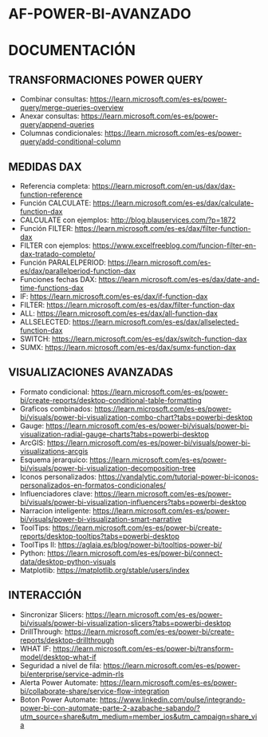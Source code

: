 # AF-POWER-BI-AVANZADO

# DOCUMENTACIÓN

## TRANSFORMACIONES POWER QUERY

  - Combinar consultas: https://learn.microsoft.com/es-es/power-query/merge-queries-overview
  - Anexar consultas: https://learn.microsoft.com/es-es/power-query/append-queries
  - Columnas condicionales: https://learn.microsoft.com/es-es/power-query/add-conditional-column

## MEDIDAS DAX

  - Referencia completa: https://learn.microsoft.com/en-us/dax/dax-function-reference
  - Función CALCULATE: https://learn.microsoft.com/es-es/dax/calculate-function-dax
  - CALCULATE con ejemplos: http://blog.blauservices.com/?p=1872
  - Función FILTER: https://learn.microsoft.com/es-es/dax/filter-function-dax
  - FILTER con ejemplos: https://www.excelfreeblog.com/funcion-filter-en-dax-tratado-completo/
  - Función PARALELPERIOD: https://learn.microsoft.com/es-es/dax/parallelperiod-function-dax
  - Funciones fechas DAX: https://learn.microsoft.com/es-es/dax/date-and-time-functions-dax
  - IF: https://learn.microsoft.com/es-es/dax/if-function-dax
  - FILTER: https://learn.microsoft.com/es-es/dax/filter-function-dax
  - ALL: https://learn.microsoft.com/es-es/dax/all-function-dax
  - ALLSELECTED: https://learn.microsoft.com/es-es/dax/allselected-function-dax
  - SWITCH: https://learn.microsoft.com/es-es/dax/switch-function-dax
  - SUMX: https://learn.microsoft.com/es-es/dax/sumx-function-dax
    
## VISUALIZACIONES AVANZADAS

  - Formato condicional: https://learn.microsoft.com/es-es/power-bi/create-reports/desktop-conditional-table-formatting
  - Graficos combinados: https://learn.microsoft.com/es-es/power-bi/visuals/power-bi-visualization-combo-chart?tabs=powerbi-desktop
  - Gauge: https://learn.microsoft.com/es-es/power-bi/visuals/power-bi-visualization-radial-gauge-charts?tabs=powerbi-desktop
  - ArcGIS: https://learn.microsoft.com/es-es/power-bi/visuals/power-bi-visualizations-arcgis
  - Esquema jerarquico: https://learn.microsoft.com/es-es/power-bi/visuals/power-bi-visualization-decomposition-tree
  - Iconos personalizados: https://vandalytic.com/tutorial-power-bi-iconos-personalizados-en-formatos-condicionales/
  - Influenciadores clave: https://learn.microsoft.com/es-es/power-bi/visuals/power-bi-visualization-influencers?tabs=powerbi-desktop
  - Narracion inteligente: https://learn.microsoft.com/es-es/power-bi/visuals/power-bi-visualization-smart-narrative
  - ToolTips: https://learn.microsoft.com/es-es/power-bi/create-reports/desktop-tooltips?tabs=powerbi-desktop
  - ToolTips II: https://aglaia.es/blog/power-bi/tooltips-power-bi/
  - Python: https://learn.microsoft.com/es-es/power-bi/connect-data/desktop-python-visuals
  - Matplotlib: https://matplotlib.org/stable/users/index

## INTERACCIÓN

  - Sincronizar Slicers: https://learn.microsoft.com/es-es/power-bi/visuals/power-bi-visualization-slicers?tabs=powerbi-desktop
  - DrillThrough: https://learn.microsoft.com/es-es/power-bi/create-reports/desktop-drillthrough
  - WHAT IF: https://learn.microsoft.com/es-es/power-bi/transform-model/desktop-what-if
  - Seguridad a nivel de fila: https://learn.microsoft.com/es-es/power-bi/enterprise/service-admin-rls
  - Alerta Power Automate: https://learn.microsoft.com/es-es/power-bi/collaborate-share/service-flow-integration
  - Boton Power Automate: https://www.linkedin.com/pulse/integrando-power-bi-con-automate-parte-2-azabache-sabando/?utm_source=share&utm_medium=member_ios&utm_campaign=share_via
